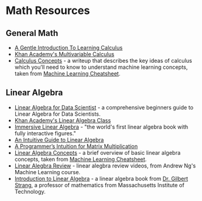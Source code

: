 # Math Resources

## General Math
- [A Gentle Introduction To Learning Calculus](https://betterexplained.com/articles/a-gentle-introduction-to-learning-calculus/)
- [Khan Academy's Multivariable Calculus](https://www.khanacademy.org/math/multivariable-calculus)
- [Calculus Concepts](http://ml-cheatsheet.readthedocs.io/en/latest/calculus.html) - a writeup that describes the key ideas of calculus which you’ll need to know to understand machine learning concepts, taken from [Machine Learning Cheatsheet](http://ml-cheatsheet.readthedocs.io/en/latest/index.html). 

## Linear Algebra
- [Linear Algebra for Data Scientist](https://www.analyticsvidhya.com/blog/2017/05/comprehensive-guide-to-linear-algebra/) - a comprehensive beginners guide to Linear Algebra for Data Scientists.
- [Khan Academy's Linear Algebra Class](https://www.khanacademy.org/math/linear-algebra)
- [Immersive Linear Algebra](http://immersivemath.com/ila/index.html) - "the world's first linear algebra book with fully interactive figures."
- [An Intuitive Guide to Linear Algebra](https://betterexplained.com/articles/linear-algebra-guide/)
- [A Programmer’s Intuition for Matrix Multiplication](https://betterexplained.com/articles/matrix-multiplication/)
- [Linear Algebra Concepts](http://ml-cheatsheet.readthedocs.io/en/latest/linear_algebra.html) - a brief overview of basic linear algebra concepts, taken from [Machine Learning Cheatsheet](http://ml-cheatsheet.readthedocs.io/en/latest/index.html).
- [Linear Alegbra Review](https://www.youtube.com/watch?v=6AP4IvfKmwg&list=PLnnr1O8OWc6boN4WHeuisJWmeQHH9D_Vg) - linear alegbra review videos, from Andrew Ng's Machine Learning course. 
- [Introduction to Linear Algebra](http://math.mit.edu/~gs/linearalgebra/) - a linear algebra book from [Dr. Gilbert Strang](http://math.mit.edu/~gs/), a professor of mathematics from Massachusetts Institute of Technology. 
